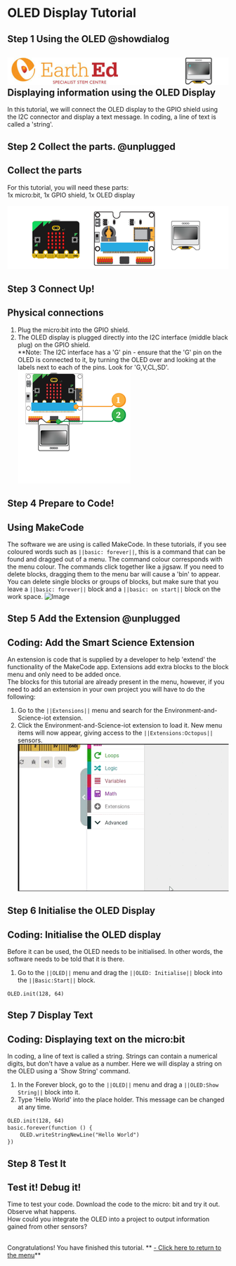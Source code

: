 # OLED Display Tutorial

<!----T_OLED TUTORIAL--------------------------------Complete----
------Display text strings on an OLED dissplay-------------------
----------------------------------------------------------------->

## Step 1 Using the OLED @showdialog

![](https://raw.githubusercontent.com/EarthEdSTEM/earthed-iot-programs-tutorials/master/Images/T_OLED/OLED_Banner.gif)
Displaying information using the OLED Display
-------------------------------------------

In this tutorial, we will connect the OLED display to the GPIO shield using the I2C connector and display a text message. In coding, a line of text is called a 'string'.
## Step 2 Collect the parts. @unplugged
Collect the parts
-----------------
For this tutorial, you will need these parts:<br>
1x micro:bit, 1x GPIO shield, 1x OLED display<br><br>
![Parts Needed: 1x micro:bit, 1x GPIO shield, 1x OLED display](https://raw.githubusercontent.com/EarthEdSTEM/earthed-iot-programs-tutorials/master/Images/T_OLED/IoT_OLED_Parts_List.png)
<br>

## Step 3 Connect Up!
Physical connections
--------------------
1. Plug the micro:bit into the GPIO shield.
2. The OLED display is plugged directly into the I2C interface (middle black plug) on the GPIO shield. <br>
**Note: The I2C interface has a 'G' pin - ensure that the 'G' pin on the OLED is connected to it, by turning the OLED over and looking at the labels next to each of the pins. Look for 'G,V,CL,SD'.
![image](https://raw.githubusercontent.com/EarthEdSTEM/earthed-iot-programs-tutorials/master/Images/T_OLED/OLED_Connections.png)

## Step 4 Prepare to Code!
Using MakeCode
------------------------------
The software we are using is called MakeCode. In these tutorials, if you see coloured words such as ``||basic: forever||``, 
this is a command that can be found and dragged out of a menu. The command colour corresponds with the menu colour. 
The commands click together like a jigsaw. 
If you need to delete blocks, dragging them to the menu bar will cause a 'bin' to appear. 
You can delete single blocks or groups of blocks, but make sure that you leave 
a ``||basic: forever||`` block and a ``||basic: on start||`` block on the work space.
![Image](https://raw.githubusercontent.com/EarthEdSTEM/earthed-iot-programs-tutorials/master/Images/General/Delete_blocks.png)

## Step 5 Add the Extension @unplugged
Coding: Add the Smart Science Extension
----------------------------------------
An extension is code that is supplied by a developer to help 'extend' the functionality of the MakeCode app. Extensions add extra blocks to the block menu and only need to be added once. 
<br>The blocks for this tutorial are already present in the menu, however, if you need to add an extension in your own project you will have to do the following:
1. Go to the ``||Extensions||`` menu and search for the Environment-and-Science-iot extension. 
2. Click the Environment-and-Science-iot extension to load it. New menu items will now appear, giving access to the ``||Extensions:Octopus||`` sensors.
![Add the extension](https://raw.githubusercontent.com/EarthEdSTEM/earthed-iot-programs-tutorials/master/Images/General/Add_Extension.gif)

## Step 6 Initialise the OLED Display
Coding: Initialise the OLED display
--------------------------
Before it can be used, the OLED needs to be initialised. In other words, the software needs to be told that it is there.<br>
1. Go to the ``||OLED||`` menu and drag the ``||OLED: Initialise||`` block into the ``||Basic:Start||`` block.

```blocks
OLED.init(128, 64)
```

## Step 7 Display Text
Coding: Displaying text on the micro:bit
----------------------------------------
In coding, a line of text is called a string. Strings can contain a numerical digits, but don't have a value as a number. Here we will display a string on the OLED using a 'Show String' command.
1. In the Forever block, go to the ``||OLED||`` menu and drag a ``||OLED:Show String||`` block into it. 
2. Type 'Hello World' into the place holder. This message can be changed at any time.

```blocks
OLED.init(128, 64)
basic.forever(function () {
    OLED.writeStringNewLine("Hello World")
})
```
## Step 8 Test It
Test it! Debug it!
------------------
Time to test your code. Download the code to the micro: bit and try it out. Observe what happens.<br>
How could you integrate the OLED into a project to output information gained from other sensors?<br><br>

Congratulations! You have finished this tutorial.
** [- Click here to return to the menu](https://sites.google.com/earthed.vic.edu.au/tutorial-iot/home)**<br>

<script src="https://makecode.com/gh-pages-embed.js" > </script><script>makeCodeRender("{{ site.makecode.home_url }}", "{{ site.github.owner_name }}/{ { site.github.repository_name } } ");</script>

